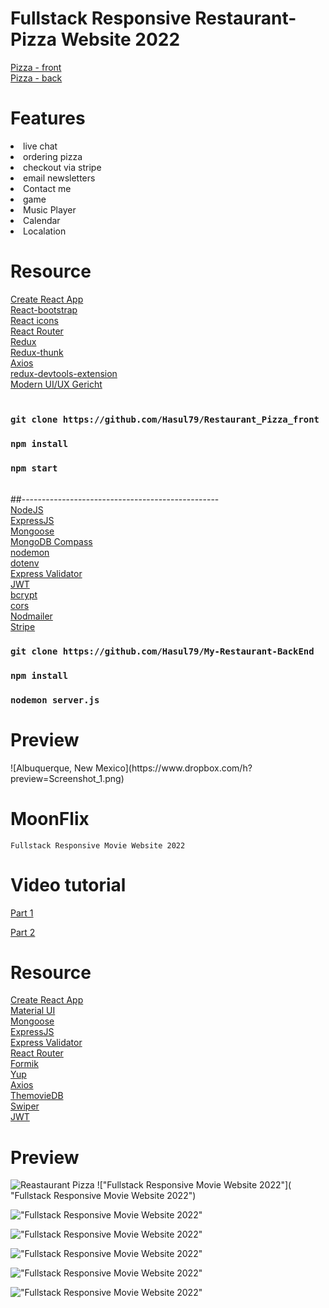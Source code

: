 # Fullstack Responsive Restaurant-Pizza Website 2022

<a href="https://github.com/Hasul79/Restaurant_Pizza_front" >Pizza - front</a><br />
<a href="https://github.com/Hasul79/My-Restaurant-BackEnd">Pizza - back </a>

<h1>Features</h1>
<li> live chat </li>
<li> ordering pizza </li>
<li> checkout via stripe </li>
<li> email newsletters </li>
<li> Contact me </li>
<li>game</li>
<li>Music Player</li>
<li> Calendar </li>
<li> Localation </li>


<h1>Resource</h1>
<a href="https://create-react-app.dev/">Create React App</a><br />
<a href="https://react-bootstrap.github.io/">React-bootstrap</a><br />
<a href="https://react-icons.github.io/react-icons/">React icons</a><br />
<a href="https://reactrouter.com/en/main">React Router</a><br />
<a href="https://redux.js.org/">Redux</a><br />
<a href="https://www.npmjs.com/package/redux-thunk">Redux-thunk</a><br />
<a href="https://axios-http.com/">Axios</a><br />
<a href="https://www.npmjs.com/package/@redux-devtools/extension">redux-devtools-extension</a><br />
<a href="https://www.figma.com/file/yvClSI9AZBRX8UaaGEByF3/Modern-UI%2FUX%3A-Gericht?node-id=0%3A21&t=5Z7dzFJjhjsPRpMH-0">Modern UI/UX Gericht </a><br />
<br />



### `git clone https://github.com/Hasul79/Restaurant_Pizza_front` <br />
### `npm install` <br />
### `npm start` <br />
<br />
##-------------------------------------------------
<br />
<a href="https://nodejs.org/en/">NodeJS</a><br />
<a href="https://expressjs.com/">ExpressJS</a><br />
<a href="https://mongoosejs.com/">Mongoose</a><br />
<a href="https://www.mongodb.com/try/download/compass">MongoDB Compass</a><br />
<a href="https://www.npmjs.com/package/nodemon">nodemon</a><br />
<a href="https://www.npmjs.com/package/dotenv">dotenv</a><br />
<a href="https://express-validator.github.io/docs/">Express Validator</a><br />
<a href="https://www.npmjs.com/package/jsonwebtoken">JWT</a><br />
<a href="https://www.npmjs.com/package/bcrypt">bcrypt</a><br />
<a href="https://www.npmjs.com/package/cors">cors</a><br />
<a href="https://nodemailer.com/about/">Nodmailer</a><br />
<a href="https://stripe.com/">Stripe</a><br />


### `git clone https://github.com/Hasul79/My-Restaurant-BackEnd`
### `npm install`
### `nodemon server.js`

<h1>Preview</h1>
![Albuquerque, New Mexico](https://www.dropbox.com/h?preview=Screenshot_1.png)



# MoonFlix

    Fullstack Responsive Movie Website 2022

# Video tutorial

[Part 1](https://youtu.be/j-Sn1b4OlLA)<br>

[Part 2](https://youtu.be/Q_uLi4f27Lc)<br>

# Resource

[Create React App](https://create-react-app.dev/)<br>
[Material UI](https://create-react-app.dev/)<br>
[Mongoose](https://mongoosejs.com/)<br>
[ExpressJS](https://expressjs.com/)<br>
[Express Validator](https://express-validator.github.io/docs/)<br>
[React Router](https://reactrouter.com/)<br>
[Formik](https://formik.org/)<br>
[Yup](https://github.com/jquense/yup/)<br>
[Axios](https://axios-http.com/)<br>
[ThemovieDB](https://www.themoviedb.org/)<br>
[Swiper](https://swiperjs.com/)<br>
[JWT](https://github.com/auth0/node-jsonwebtoken)<br>

# Preview
![Reastaurant Pizza](https://www.dropbox.com/h?preview=Screenshot_1.png)
!["Fullstack Responsive Movie Website 2022"]( "Fullstack Responsive Movie Website 2022")

!["Fullstack Responsive Movie Website 2022"](https://user-images.githubusercontent.com/67447840/207322676-cbf56b14-8e23-4622-bbd9-76e6cbe619a8.png "Fullstack Responsive Movie Website 2022")

!["Fullstack Responsive Movie Website 2022"](https://user-images.githubusercontent.com/67447840/207322838-09e075c4-7f47-4252-83e8-afdd633e1968.png "Fullstack Responsive Movie Website 2022")

!["Fullstack Responsive Movie Website 2022"](https://user-images.githubusercontent.com/67447840/207322933-1b5cf238-0ec7-4adf-89eb-6b4fb3dcb996.png "Fullstack Responsive Movie Website 2022")

!["Fullstack Responsive Movie Website 2022"](https://user-images.githubusercontent.com/67447840/207323098-dfa74553-78a8-4809-a7a7-cd569c3b3f6c.png "Fullstack Responsive Movie Website 2022")

!["Fullstack Responsive Movie Website 2022"](https://user-images.githubusercontent.com/67447840/207323021-0b5657d2-8913-4b81-8c1b-d4ceef065ee6.png "Fullstack Responsive Movie Website 2022")


